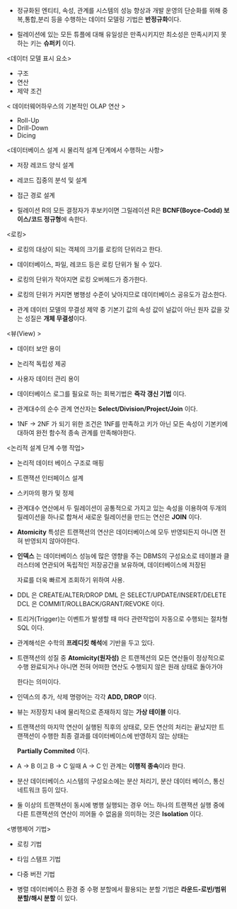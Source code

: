 - 정규화된 엔티티, 속성, 관계를 시스템의 성능 향상과 개발 운영의 단순화를 위해 중복,통합,분리 등을 수행하는 데이터 모델링 기법은 **반정규화**이다.

- 릴레이션에 있는 모든 튜플에 대해 유일성은 만족시키지만 최소성은 만족시키지 못하는 키는 **슈퍼키** 이다.

<데이터 모델 표시 요소>
- 구조
- 연산
- 제약 조건

< 데이터웨어하우스의 기본적인 OLAP 연산 >
- Roll-Up
- Drill-Down
- Dicing

<데이터베이스  설계 시 물리적 설계 단계에서 수행하는 사항>
- 저장 레코드 양식 설계
- 레코드 집중의 분석 및 설계
- 접근 경로 설계

- 릴레이션 R의 모든 결정자가 후보키이면 그릴레이션 R은 **BCNF(Boyce-Codd) 보이스/코드 정규형**에 속한다.

<로킹>
- 로킹의 대상이 되는 객체의 크기를 로킹의 단위라고 한다.
- 데이터베이스, 파일, 레코드 등은 로킹 단위가 될 수 있다.
- 로킹의 단위가 작아지면 로킹 오버헤드가 증가한다.
- 로킹의 단위가 커지면 병행성 수준이 낮아지므로 데이터베이스 공유도가 감소한다.

- 관계 데이터 모델의 무결성 제약 중 기본기 값의 속성 값이 널값이 아닌 원자 값을 갖는 성질은 **개체 무결성**이다.

 <뷰(View) >
 - 데이터 보안 용이
 - 논리적 독립성 제공
 - 사용자 데이터 관리 용이

- 데이터베이스 로그를 필요로 하는 회복기법은 **즉각 갱신 기법** 이다.

- 관계대수의 순수 관계 연산자는 **Select/Division/Project/Join** 이다.

- 1NF -> 2NF 가 되기 위한 조건은 1NF를 만족하고 키가 아닌 모든 속성이 기본키에 대하여 완전 함수적 종속 관계를 만족해야한다.

<논리적 설계 단계 수행 작업>
- 논리적 데이터 베이스 구조로 매핑
- 트랜잭션 인터페이스 설계
- 스키마의 평가 및 정제

- 관계대수 연산에서 두 릴레이션이 공통적으로 가지고 있는 속성을 이용하여 두개의 릴레이션을 하나로 합쳐서 새로운 릴레이션을 만드는 연산은 **JOIN** 이다.

- **Atomicity** 특성은 트랜잭션의 연산은 데이터베이스에 모두 반영되든지 아니면 전혀 반영되지 않아야한다.

- **인덱스** 는 데이터베이스 성능에 많은 영향을 주는 DBMS의 구성요소로 테이블과 클러스터에 연관되어 독립적인 저장공간을 보유하며, 데이터베이스에 저장된

  자료를 더욱 빠르게 조회하기 위하여 사용.

- DDL 은 CREATE/ALTER/DROP DML 은 SELECT/UPDATE/INSERT/DELETE DCL 은 COMMIT/ROLLBACK/GRANT/REVOKE 이다.

- 트리거(Trigger)는 이벤트가 발생할 때 마다 관련작업이 자동으로 수행되는 절차형 SQL 이다.

- 관계해석은 수학의 **프레디킷 해석**에 기반을 두고 있다.

- 트랜잭션의 성질 중 **Atomicity(원자성)** 은 트랜젝션의 모든 연산들이 정상적으로 수행 완료되거나 아니면 전혀 어떠한 연산도 수행되지 않은 원래 상태로 돌아가야

  한다는 의미이다. 

- 인덱스의 추가, 삭제 명령어는 각각 **ADD, DROP** 이다.

- 뷰는 저장장치 내에 물리적으로 존재하지 않는 **가상 테이블** 이다.

- 트랜잭션의 마지막 연산이 실행된 직후의 상태로, 모든 연산의 처리는 끝났지만 트랜잭션이 수행한 최종 결과를 데이터베이스에 반영하지 않는 상태는

  **Partially Commited** 이다.

- A -> B 이고 B -> C 일때 A -> C 인 관계는 **이행적 종속**이라 한다.

- 분산 데이터베이스 시스템의 구성요소에는 분산 처리기, 분산 데이터 베이스, 통신 네트워크 등이 있다.

- 둘 이상의 트랜잭션이 동시에 병행 실행되는 경우 어느 하나의 트랜잭션 실행 중에 다른 트랜잭션의 연산이 끼어들 수 없음을 의미하는 것은 **Isolation** 이다.

<병행제어 기법>
- 로킹 기법
- 타임 스탬프 기법
- 다중 버전 기법

- 병렬 데이터베이스 환경 중 수평 분할에서 활용되는 분할 기법은 **라운드-로빈/범위 분할/해시 분할** 이 있다.


